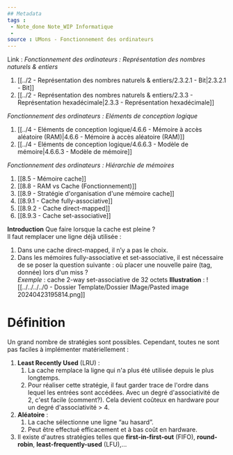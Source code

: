 ```yaml
---
## Metadata
tags : 
 - Note_done Note_WIP Informatique
 - 
source : UMons - Fonctionnement des ordinateurs
---
```


Link :
_Fonctionnement des ordinateurs : Représentation des nombres naturels & entiers_
1. [[../2 - Représentation des nombres naturels & entiers/2.3.2.1 - Bit|2.3.2.1 - Bit]]
2. [[../2 - Représentation des nombres naturels & entiers/2.3.3 - Représentation hexadécimale|2.3.3 - Représentation hexadécimale]]

_Fonctionnement des ordinateurs : Eléments de conception logique_
1. [[../4 - Eléments de conception logique/4.6.6 - Mémoire à accès aléatoire (RAM)|4.6.6 - Mémoire à accès aléatoire (RAM)]]
2. [[../4 - Eléments de conception logique/4.6.6.3 - Modèle de mémoire|4.6.6.3 - Modèle de mémoire]]

_Fonctionnement des ordinateurs : Hiérarchie de mémoires_
1. [[8.5 - Mémoire cache]]
2. [[8.8 - RAM vs Cache (Fonctionnement)]]
3. [[8.9 - Stratégie d'organisation d'une mémoire cache]]
3. [[8.9.1 - Cache fully-associative]]
4. [[8.9.2 - Cache direct-mapped]]
5. [[8.9.3 - Cache set-associative]]

**Introduction**
Que faire lorsque la cache est pleine ?
\
Il faut remplacer une ligne déjà utilisée :
1. Dans une cache direct-mapped, il n’y a pas le choix. 
2. Dans les mémoires fully-associative et set-associative, il est nécessaire de se poser la question suivante : où placer une nouvelle paire (tag, donnée) lors d'un miss ?
\
_Exemple_ : cache 2-way set-associative de 32 octets 
**Illustration** : ![[../../../../0 - Dossier Template/Dossier IMage/Pasted image 20240423195814.png]]
# Définition
Un grand nombre de stratégies sont possibles. Cependant, toutes ne sont pas faciles à implémenter matériellement :
1. **Least Recently Used** (LRU) : 
	1. La cache remplace la ligne qui n'a plus été utilisée depuis le plus longtemps. 
	2. Pour réaliser cette stratégie, il faut garder trace de l'ordre dans lequel les entrées sont accédées. Avec un degré d'associativité de 2, c'est facile (comment?). Cela devient coûteux en hardware pour un degré d'associativité > 4. 
2. **Aléatoire** : 
	1. La cache sélectionne une ligne “au hasard”. 
	2. Peut être effectué efficacement et à bas coût en hardware. 
3. Il existe d'autres stratégies telles que **first-in-first-out** (FIFO), **round-robin**, **least-frequently-used** (LFU),...